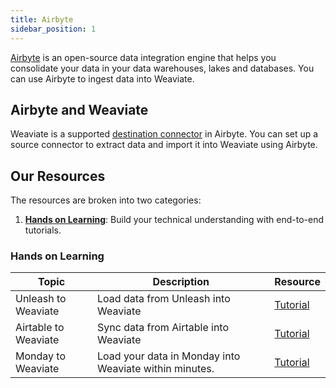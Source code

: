 ```yaml
---
title: Airbyte
sidebar_position: 1
---
```

[Airbyte](https://airbyte.com/) is an open-source data integration engine that helps you consolidate your data in your data warehouses, lakes and databases. You can use Airbyte to ingest data into Weaviate.


## Airbyte and Weaviate

Weaviate is a supported [destination connector](https://airbyte.com/connectors/weaviate) in Airbyte. You can set up a source connector to extract data and import it into Weaviate using Airbyte. 

## Our Resources 
The resources are broken into two categories: 
1. [**Hands on Learning**](#hands-on-learning): Build your technical understanding with end-to-end tutorials.

### Hands on Learning

| Topic | Description | Resource | 
| --- | --- | --- |
| Unleash to Weaviate | Load data from Unleash into Weaviate | [Tutorial](https://airbyte.com/how-to-sync/unleash-to-weaviate) |
| Airtable to Weaviate | Sync data from Airtable into Weaviate | [Tutorial](https://airbyte.com/how-to-sync/airtable-to-weaviate) |
| Monday to Weaviate | Load your data in Monday into Weaviate within minutes. | [Tutorial](https://airbyte.com/how-to-sync/monday-to-weaviate) |

